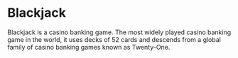 # Blackjack
Blackjack is a casino banking game. The most widely played casino banking game in the world, it uses decks of 52 cards and descends from a global family of casino banking games known as Twenty-One.
